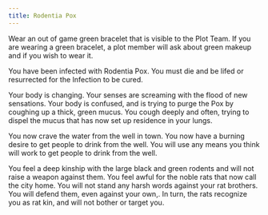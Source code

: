 ```yaml
---
title: Rodentia Pox
---
```

Wear an out of game green bracelet that is visible to the Plot Team. If you are wearing a green bracelet, a plot member will ask about green makeup and if you wish to wear it.

You have been infected with Rodentia Pox. You must die and be lifed or resurrected for the Infection to be cured.

Your body is changing. Your senses are screaming with the flood of new sensations. Your body is confused, and is trying to purge the Pox by coughing up a thick, green mucus. You cough deeply and often, trying to dispel the mucus that has now set up residence in your lungs. 

You now crave the water from the well in town. You now have a burning desire to get people to drink from the well. You will use any means you think will work to get people to drink from the well.

You feel a deep kinship with the large black and green rodents and will not raise a weapon against them. You feel awful for the noble rats that now call the city home. You will not stand any harsh words against your rat brothers. You will defend them, even against your own,. In turn, the rats recognize you as rat kin, and will not bother or target you.